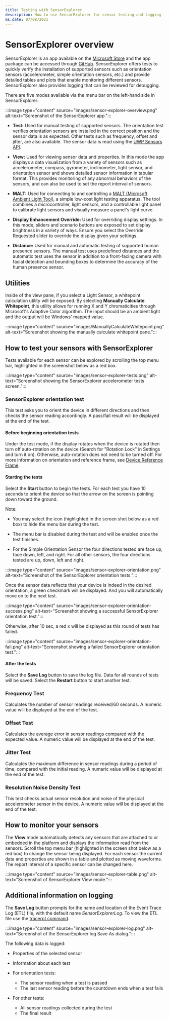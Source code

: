 ```yaml
---
title: Testing with SensorExplorer
description: How to use SensorExplorer for sensor testing and logging
ms.date: 07/08/2021
---
```


# SensorExplorer overview

SensorExplorer is an app available on the [Microsoft Store](https://www.microsoft.com/p/sensorexplorer/9pgl3xpq1tpx?activetab=pivot:overviewtab) and the app package can be accessed through [GitHub](https://github.com/microsoft/busiotools/tree/master/sensors/Tools/SensorExplorer). SensorExplorer offers tests to quickly verify the installation of supported sensors such as orientation sensors (accelerometer, simple orientation sensors, etc.) and provide detailed tables and plots that enable monitoring different sensors. SensorExplorer also provides logging that can be reviewed for debugging.

There are five modes available via the menu bar on the left-hand side in SensorExplorer:

:::image type="content" source="images/sensor-explorer-overview.png" alt-text="Screenshot of the SensorExplorer app.":::

- **Test:** Used for manual testing of supported sensors. The orientation test verifies orientation sensors are installed in the correct position and the sensor data is as expected. Other tests such as frequency, offset and jitter, are also available. The sensor data is read using the [UWP Sensors API](/uwp/api/Windows.Devices.Sensors).

- **View:** Used for viewing sensor data and properties. In this mode the app displays a data visualization from a variety of sensors such as accelerometer, compass, gyrometer, inclinometer, light sensor, and orientation sensor and shows detailed sensor information in tabular format. This provides monitoring of any abnormal behaviors of the sensors, and can also be used to set the report interval of sensors.

- **MALT:** Used for connecting to and controlling a [MALT (Microsoft Ambient Light Tool)](./testing-malt-building-a-light-testing-tool.md), a simple low-cost light testing apparatus. The tool combines a microcontroller, light sensors, and a controllable light panel to calibrate light sensors and visually measure a panel's light curve.

- **Display Enhancement Override:** Used for overriding display settings. In this mode, sliders and scenario buttons are exposed to set display brightness in a variety of ways. Ensure you select the Override Requested slider to override the display given your settings.

- **Distance:** Used for manual and automatic testing of supported human presence sensors. The manual test uses predefined distances and the automatic test uses the sensor in addition to a front-facing camera with facial detection and bounding boxes to determine the accuracy of the human presence sensor.

## Utilities

Inside of the view pane, if you select a Light Sensor, a whitepoint calculation utility will be exposed. By selecting **Manually Calculate Whitepoint**, this utility allows for running X and Y chromaticities through Microsoft's Adaptive Color algorithm. The input should be an ambient light and the output will be Windows' mapped value.

:::image type="content" source="images/ManuallyCalculateWhitepoint.png" alt-text="Screenshot showing the manually calculate whitepoint pane.":::

## How to test your sensors with SensorExplorer

Tests available for each sensor can be explored by scrolling the top menu bar, highlighted in the screenshot below as a red box.

:::image type="content" source="images/sensor-explorer-tests.png" alt-text="Screenshot showing the SensorExplorer accelerometer tests screen.":::

### SensorExplorer orientation test

This test asks you to orient the device in different directions and then checks the sensor reading accordingly. A pass/fail result will be displayed at the end of the test.

#### Before beginning orientation tests

Under the test mode, if the display rotates when the device is rotated then turn off auto-rotation on the device (Search for "Rotation Lock" in Settings and turn it on). Otherwise, auto-rotation does not need to be turned off. For more information on orientation and reference frame, see [Device Reference Frame](/windows-hardware/design/whitepapers/integrating-motion-and-orientation-sensors).

#### Starting the tests

Select the **Start** button to begin the tests. For each test you have 10 seconds to orient the device so that the arrow on the screen is pointing down toward the ground.

Note:

- You may select the icon (highlighted in the screen shot below as a red box) to hide the menu bar during the test.

- The menu bar is disabled during the test and will be enabled once the test finishes.

- For the Simple Orientation Sensor the four directions tested are face up, face down, left, and right. For all other sensors, the four directions tested are up, down, left and right.

:::image type="content" source="images/sensor-explorer-orientation.png" alt-text="Screenshot of the SensorExplorer orientation tests.":::

Once the sensor data reflects that your device is indeed in the desired orientation, a green checkmark will be displayed. And you will automatically move on to the next test.

:::image type="content" source="images/sensor-explorer-orientation-success.png" alt-text="Screenshot showing a successful SensorExplorer orientation test.":::

Otherwise, after 10 sec, a red x will be displayed as this round of tests has failed.

:::image type="content" source="images/sensor-explorer-orientation-fail.png" alt-text="Screenshot showing a failed SensorExplorer orientation test.":::

#### After the tests

Select the **Save Log** button to save the log file. Data for all rounds of tests will be saved. Select the **Restart** button to start another test.

### Frequency Test

Calculates the number of sensor readings received/60 seconds. A numeric value will be displayed at the end of the test.

### Offset Test

Calculates the average error in sensor readings compared with the expected value. A numeric value will be displayed at the end of the test.

### Jitter Test

Calculates the maximum difference in sensor readings during a period of time, compared with the initial reading. A numeric value will be displayed at the end of the test.

### Resolution Noise Density Test

This test checks actual sensor resolution and noise of the physical accelerometer sensor in the device. A numeric value will be displayed at the end of the test.

## How to monitor your sensors

The **View** mode automatically detects any sensors that are attached to or embedded in the platform and displays the information read from the sensors. Scroll the top menu bar (highlighted in the screen shot below as a red box) to change the sensor being displayed. For each sensor the current data and properties are shown in a table and plotted as moving waveforms. The report interval of a specific sensor can be changed here.

:::image type="content" source="images/sensor-explorer-table.png" alt-text="Screenshot of SensorExplorer View mode.":::

## Additional information on logging

The **Save Log** button prompts for the name and location of the Event Trace Log (ETL) file, with the default name *SensorExplorerLog*. To view the ETL file use the [tracerpt command](/windows-server/administration/windows-commands/tracerpt_1).

:::image type="content" source="images/sensor-explorer-log.png" alt-text="Screenshot of the SensorExplorer log Save As dialog.":::

The following data is logged:

- Properties of the selected sensor

- Information about each test

- For orientation tests:
  - The sensor reading when a test is passed
  - The last sensor reading before the countdown ends when a test fails

- For other tests:
  - All sensor readings collected during the test
  - The final result
